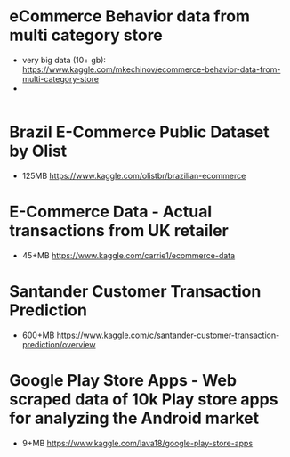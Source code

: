 # eCommerce Behavior data from multi category store 
* very big data (10+ gb): https://www.kaggle.com/mkechinov/ecommerce-behavior-data-from-multi-category-store
* 


```python

```

# Brazil E-Commerce Public Dataset by Olist
* 125MB https://www.kaggle.com/olistbr/brazilian-ecommerce

# E-Commerce Data - Actual transactions from UK retailer
* 45+MB https://www.kaggle.com/carrie1/ecommerce-data

# Santander Customer Transaction Prediction
* 600+MB https://www.kaggle.com/c/santander-customer-transaction-prediction/overview

# Google Play Store Apps - Web scraped data of 10k Play store apps for analyzing the Android market
* 9+MB https://www.kaggle.com/lava18/google-play-store-apps
